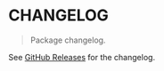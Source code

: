 # CHANGELOG

> Package changelog.

See [GitHub Releases](https://github.com/stdlib-js/assert-is-read-write-property-in/releases) for the changelog.